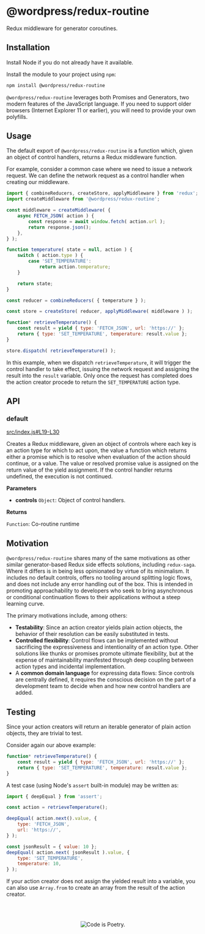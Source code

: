 # @wordpress/redux-routine

Redux middleware for generator coroutines.

## Installation

Install Node if you do not already have it available.

Install the module to your project using `npm`:

```bash
npm install @wordpress/redux-routine
```

`@wordpress/redux-routine` leverages both Promises and Generators, two modern features of the JavaScript language. If you need to support older browsers (Internet Explorer 11 or earlier), you will need to provide your own polyfills.

## Usage

The default export of `@wordpress/redux-routine` is a function which, given an object of control handlers, returns a Redux middleware function.

For example, consider a common case where we need to issue a network request. We can define the network request as a control handler when creating our middleware.

```js
import { combineReducers, createStore, applyMiddleware } from 'redux';
import createMiddleware from '@wordpress/redux-routine';

const middleware = createMiddleware( {
	async FETCH_JSON( action ) {
		const response = await window.fetch( action.url );
		return response.json();
	},
} );

function temperature( state = null, action ) {
	switch ( action.type ) {
		case 'SET_TEMPERATURE':
			return action.temperature;
	}

	return state;
}

const reducer = combineReducers( { temperature } );

const store = createStore( reducer, applyMiddleware( middleware ) );

function* retrieveTemperature() {
	const result = yield { type: 'FETCH_JSON', url: 'https://' };
	return { type: 'SET_TEMPERATURE', temperature: result.value };
}

store.dispatch( retrieveTemperature() );
```

In this example, when we dispatch `retrieveTemperature`, it will trigger the control handler to take effect, issuing the network request and assigning the result into the `result` variable. Only once the
request has completed does the action creator procede to return the `SET_TEMPERATURE` action type.

## API

<!-- START TOKEN(Autogenerated API docs) -->

### default

[src/index.js#L19-L30](src/index.js#L19-L30)

Creates a Redux middleware, given an object of controls where each key is an
action type for which to act upon, the value a function which returns either
a promise which is to resolve when evaluation of the action should continue,
or a value. The value or resolved promise value is assigned on the return
value of the yield assignment. If the control handler returns undefined, the
execution is not continued.

**Parameters**

-   **controls** `Object`: Object of control handlers.

**Returns**

`Function`: Co-routine runtime


<!-- END TOKEN(Autogenerated API docs) -->

## Motivation

`@wordpress/redux-routine` shares many of the same motivations as other similar generator-based Redux side effects solutions, including `redux-saga`. Where it differs is in being less opinionated by virtue of its minimalism. It includes no default controls, offers no tooling around splitting logic flows, and does not include any error handling out of the box. This is intended in promoting approachability to developers who seek to bring asynchronous or conditional continuation flows to their applications without a steep learning curve.

The primary motivations include, among others:

-   **Testability**: Since an action creator yields plain action objects, the behavior of their resolution can be easily substituted in tests.
-   **Controlled flexibility**: Control flows can be implemented without sacrificing the expressiveness and intentionality of an action type. Other solutions like thunks or promises promote ultimate flexibility, but at the expense of maintainability manifested through deep coupling between action types and incidental implementation.
-   A **common domain language** for expressing data flows: Since controls are centrally defined, it requires the conscious decision on the part of a development team to decide when and how new control handlers are added.

## Testing

Since your action creators will return an iterable generator of plain action objects, they are trivial to test.

Consider again our above example:

```js
function* retrieveTemperature() {
	const result = yield { type: 'FETCH_JSON', url: 'https://' };
	return { type: 'SET_TEMPERATURE', temperature: result.value };
}
```

A test case (using Node's `assert` built-in module) may be written as:

```js
import { deepEqual } from 'assert';

const action = retrieveTemperature();

deepEqual( action.next().value, {
	type: 'FETCH_JSON',
	url: 'https://',
} );

const jsonResult = { value: 10 };
deepEqual( action.next( jsonResult ).value, {
	type: 'SET_TEMPERATURE',
	temperature: 10,
} );
```

If your action creator does not assign the yielded result into a variable, you can also use `Array.from` to create an array from the result of the action creator.

<br/><br/><p align="center"><img src="https://s.w.org/style/images/codeispoetry.png?1" alt="Code is Poetry." /></p>
